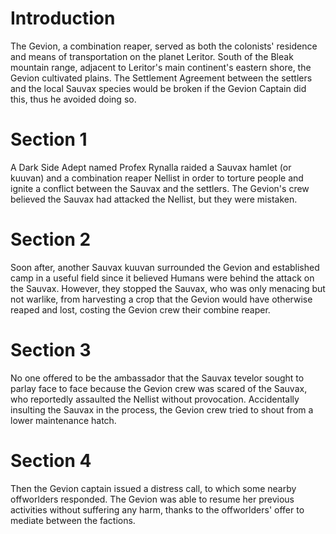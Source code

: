 # Introduction
The Gevion, a combination reaper, served as both the colonists' residence and means of transportation on the planet Leritor.
South of the Bleak mountain range, adjacent to Leritor's main continent's eastern shore, the Gevion cultivated plains.
The Settlement Agreement between the settlers and the local Sauvax species would be broken if the Gevion Captain did this, thus he avoided doing so.

# Section 1
A Dark Side Adept named Profex Rynalla raided a Sauvax hamlet (or kuuvan) and a combination reaper Nellist in order to torture people and ignite a conflict between the Sauvax and the settlers.
The Gevion's crew believed the Sauvax had attacked the Nellist, but they were mistaken.



# Section 2
Soon after, another Sauvax kuuvan surrounded the Gevion and established camp in a useful field since it believed Humans were behind the attack on the Sauvax.
However, they stopped the Sauvax, who was only menacing but not warlike, from harvesting a crop that the Gevion would have otherwise reaped and lost, costing the Gevion crew their combine reaper.



# Section 3
No one offered to be the ambassador that the Sauvax tevelor sought to parlay face to face because the Gevion crew was scared of the Sauvax, who reportedly assaulted the Nellist without provocation.
Accidentally insulting the Sauvax in the process, the Gevion crew tried to shout from a lower maintenance hatch.



# Section 4
Then the Gevion captain issued a distress call, to which some nearby offworlders responded.
The Gevion was able to resume her previous activities without suffering any harm, thanks to the offworlders' offer to mediate between the factions.